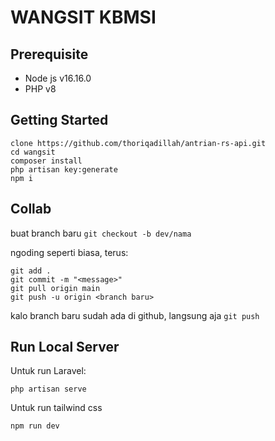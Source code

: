 # WANGSIT KBMSI

## Prerequisite
- Node js v16.16.0
- PHP v8
## Getting Started
```
clone https://github.com/thoriqadillah/antrian-rs-api.git
cd wangsit
composer install
php artisan key:generate
npm i
```
## Collab
buat branch baru ```git checkout -b dev/nama```

ngoding seperti biasa, terus:
```
git add .
git commit -m "<message>"
git pull origin main
git push -u origin <branch baru>
```
kalo branch baru sudah ada di github, langsung aja ```git push```
## Run Local Server
Untuk run Laravel:
```
php artisan serve
```
Untuk run tailwind css
```
npm run dev 
```

